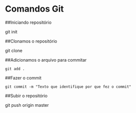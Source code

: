 ﻿# Comandos Git
 
##Iniciando repositório

git init

##Clonamos o repositório

git clone <url>

##Adicionamos o arquivo para commitar

	git add .
 
##Fazer o commit

	git commit -m "Texto que identifique por que fez o commit"
  
##Subir o repositório

  git push origin master
